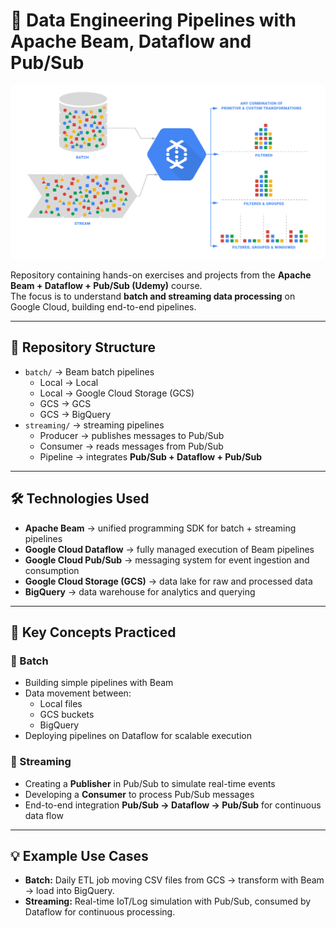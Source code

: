 # 🚀 Data Engineering Pipelines with Apache Beam, Dataflow and Pub/Sub

![Project Architecture](assets/GOO_DataFlow_Graphics_Rev7.jpg)

Repository containing hands-on exercises and projects from the **Apache Beam + Dataflow + Pub/Sub (Udemy)** course.  
The focus is to understand **batch and streaming data processing** on Google Cloud, building end-to-end pipelines.

---

## 📂 Repository Structure
- `batch/` → Beam batch pipelines
  - Local → Local
  - Local → Google Cloud Storage (GCS)
  - GCS → GCS
  - GCS → BigQuery
- `streaming/` → streaming pipelines
  - Producer → publishes messages to Pub/Sub
  - Consumer → reads messages from Pub/Sub
  - Pipeline → integrates **Pub/Sub + Dataflow + Pub/Sub**

---

## 🛠️ Technologies Used
- **Apache Beam** → unified programming SDK for batch + streaming pipelines  
- **Google Cloud Dataflow** → fully managed execution of Beam pipelines  
- **Google Cloud Pub/Sub** → messaging system for event ingestion and consumption  
- **Google Cloud Storage (GCS)** → data lake for raw and processed data  
- **BigQuery** → data warehouse for analytics and querying  

---

## 📘 Key Concepts Practiced
### 🔹 Batch
- Building simple pipelines with Beam  
- Data movement between:
  - Local files
  - GCS buckets
  - BigQuery  
- Deploying pipelines on Dataflow for scalable execution  

### 🔹 Streaming
- Creating a **Publisher** in Pub/Sub to simulate real-time events  
- Developing a **Consumer** to process Pub/Sub messages  
- End-to-end integration **Pub/Sub → Dataflow → Pub/Sub** for continuous data flow  

---

## 💡 Example Use Cases
- **Batch:** Daily ETL job moving CSV files from GCS → transform with Beam → load into BigQuery.  
- **Streaming:** Real-time IoT/Log simulation with Pub/Sub, consumed by Dataflow for continuous processing.  